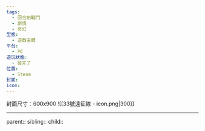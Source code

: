 ```yaml
---
tags:
  - 回合制戰鬥
  - 劇情
  - 奇幻
型態:
  - 遊戲主體
平台:
  - PC
遊玩狀態:
  - 破完了
位置:
  - Steam
封面:
icon:
---
```

封面尺寸：600x900
![[33號遠征隊 - icon.png|300]]
- - -
parent::
sibling::
child::
